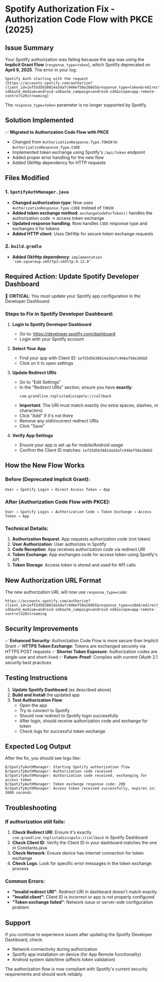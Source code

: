 # Spotify Authorization Fix - Authorization Code Flow with PKCE (2025)

## Issue Summary

Your Spotify authorization was failing because the app was using the **Implicit Grant Flow** (`response_type=token`), which Spotify deprecated on **April 9, 2025**. The error in your log:

```
Spotify Auth starting with the request [https://accounts.spotify.com/authorize?client_id=1ef55d5630814a3dafc946ef58e266b5&response_type=token&redirect_uri=com.grandline.toplistadiscopolo%3A%2F%2Fcallback&show_dialog=false&utm_source=spotify-sdk&utm_medium=android-sdk&utm_campaign=android-sdk&scope=app-remote-control%20streaming]
```

The `response_type=token` parameter is no longer supported by Spotify.

## Solution Implemented

✅ **Migrated to Authorization Code Flow with PKCE**
- Changed from `AuthorizationResponse.Type.TOKEN` to `AuthorizationResponse.Type.CODE`
- Implemented token exchange using Spotify's `/api/token` endpoint
- Added proper error handling for the new flow
- Added OkHttp dependency for HTTP requests

## Files Modified

### 1. `SpotifyAuthManager.java`
- **Changed authorization type**: Now uses `AuthorizationResponse.Type.CODE` instead of `TOKEN`
- **Added token exchange method**: `exchangeCodeForToken()` handles the authorization code → access token exchange
- **Updated response handling**: Now handles `CODE` response type and exchanges it for tokens
- **Added HTTP client**: Uses OkHttp for secure token exchange requests

### 2. `build.gradle`
- **Added OkHttp dependency**: `implementation 'com.squareup.okhttp3:okhttp:4.12.0'`

## Required Action: Update Spotify Developer Dashboard

🚨 **CRITICAL**: You must update your Spotify app configuration in the Developer Dashboard:

### Steps to Fix in Spotify Developer Dashboard:

1. **Login to Spotify Developer Dashboard**
   - Go to: https://developer.spotify.com/dashboard
   - Login with your Spotify account

2. **Select Your App**
   - Find your app with Client ID: `1ef55d5630814a3dafc946ef58e266b5`
   - Click on it to open settings

3. **Update Redirect URIs**
   - Go to "Edit Settings"
   - In the "Redirect URIs" section, ensure you have **exactly**:
     ```
     com.grandline.toplistadiscopolo://callback
     ```
   - **Important**: The URI must match exactly (no extra spaces, slashes, or characters)
   - Click "Add" if it's not there
   - Remove any old/incorrect redirect URIs
   - Click "Save"

4. **Verify App Settings**
   - Ensure your app is set up for mobile/Android usage
   - Confirm the Client ID matches: `1ef55d5630814a3dafc946ef58e266b5`

## How the New Flow Works

### Before (Deprecated Implicit Grant):
```
User → Spotify Login → Direct Access Token → App
```

### After (Authorization Code Flow with PKCE):
```
User → Spotify Login → Authorization Code → Token Exchange → Access Token → App
```

### Technical Details:
1. **Authorization Request**: App requests authorization code (not token)
2. **User Authorization**: User authorizes in Spotify
3. **Code Reception**: App receives authorization code via redirect URI
4. **Token Exchange**: App exchanges code for access token using Spotify's API
5. **Token Storage**: Access token is stored and used for API calls

## New Authorization URL Format

The new authorization URL will now use `response_type=code`:
```
https://accounts.spotify.com/authorize?client_id=1ef55d5630814a3dafc946ef58e266b5&response_type=code&redirect_uri=com.grandline.toplistadiscopolo%3A%2F%2Fcallback&show_dialog=false&utm_source=spotify-sdk&utm_medium=android-sdk&utm_campaign=android-sdk&scope=app-remote-control%20streaming
```

## Security Improvements

✅ **Enhanced Security**: Authorization Code Flow is more secure than Implicit Grant
✅ **HTTPS Token Exchange**: Tokens are exchanged securely via HTTPS POST requests
✅ **Shorter Token Exposure**: Authorization codes are single-use and short-lived
✅ **Future-Proof**: Complies with current OAuth 2.1 security best practices

## Testing Instructions

1. **Update Spotify Dashboard** (as described above)
2. **Build and Install** the updated app
3. **Test Authorization Flow**:
   - Open the app
   - Try to connect to Spotify
   - Should now redirect to Spotify login successfully
   - After login, should receive authorization code and exchange for token
   - Check logs for successful token exchange

## Expected Log Output

After the fix, you should see logs like:
```
D/SpotifyAuthManager: Starting Spotify authorization flow
D/SpotifyAuthManager: Authorization code received
D/SpotifyAuthManager: Authorization code received, exchanging for access token
D/SpotifyAuthManager: Token exchange response code: 200
D/SpotifyAuthManager: Access token received successfully, expires in: 3600 seconds
```

## Troubleshooting

### If authorization still fails:

1. **Check Redirect URI**: Ensure it's exactly `com.grandline.toplistadiscopolo://callback` in Spotify Dashboard
2. **Check Client ID**: Verify the Client ID in your dashboard matches the one in Constants.java
3. **Check Network**: Ensure device has internet connection for token exchange
4. **Check Logs**: Look for specific error messages in the token exchange process

### Common Errors:

- **"Invalid redirect URI"**: Redirect URI in dashboard doesn't match exactly
- **"Invalid client"**: Client ID is incorrect or app is not properly configured
- **"Token exchange failed"**: Network issue or server-side configuration problem

## Support

If you continue to experience issues after updating the Spotify Developer Dashboard, check:
- Network connectivity during authorization
- Spotify app installation on device (for App Remote functionality)
- Android system date/time (affects token validation)

The authorization flow is now compliant with Spotify's current security requirements and should work reliably.